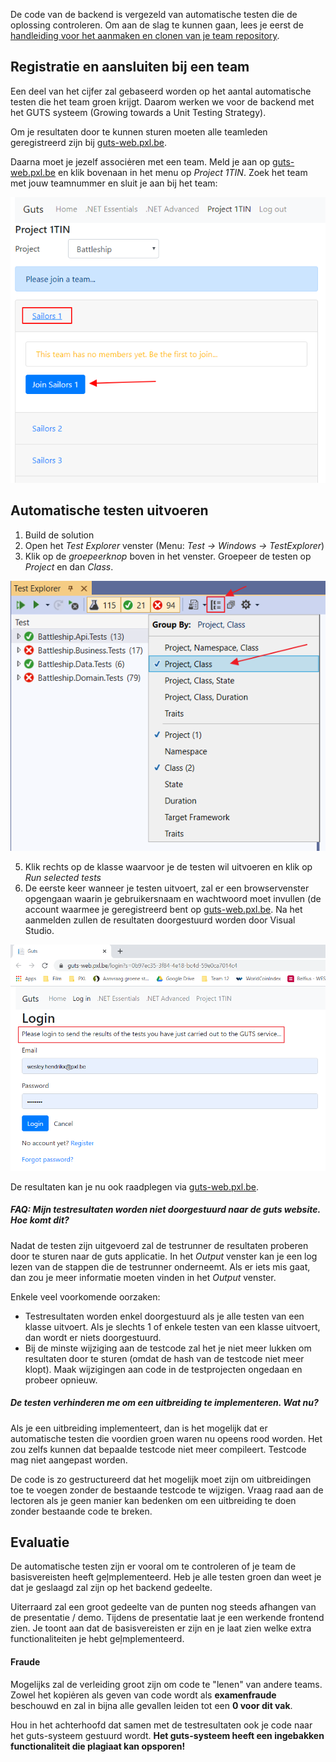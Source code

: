 ﻿De code van de backend is vergezeld van automatische testen die de oplossing controleren. 
Om aan de slag te kunnen gaan, lees je eerst de [handleiding voor het aanmaken en clonen van je team repository](Git).

## Registratie en aansluiten bij een team

Een deel van het cijfer zal gebaseerd worden op het aantal automatische testen die het team groen krijgt.
Daarom werken we voor de backend met het GUTS systeem (Growing towards a Unit Testing Strategy). 

Om je resultaten door te kunnen sturen moeten alle teamleden geregistreerd zijn bij [guts-web.pxl.be](https://guts-web.pxl.be). 

Daarna moet je jezelf associėren met een team. 
Meld je aan op [guts-web.pxl.be](https://guts-web.pxl.be) en klik bovenaan in het menu op *Project 1TIN*.
Zoek het team met jouw teamnummer en sluit je aan bij het team:

![Aansluiten bij een team](images/guts_jointeam.png)

## Automatische testen uitvoeren

1. Build de solution
2. Open het *Test Explorer* venster (Menu: *Test -> Windows -> TestExplorer*)
3. Klik op de _groepeerknop_ boven in het venster. Groepeer de testen op _Project_ en dan _Class_.

![Testen groeperen](images/guts_grouptests.png)

5. Klik rechts op de klasse waarvoor je de testen wil uitvoeren en klik op *Run selected tests*
6. De eerste keer wanneer je testen uitvoert, zal er een browservenster opgengaan waarin je gebruikersnaam en wachtwoord moet invullen (de account waarmee je geregistreerd bent op [guts-web.pxl.be](https://guts-web.pxl.be). Na het aanmelden zullen de resultaten doorgestuurd worden door Visual Studio.

![Aanmelden bij Guts](images/guts_login.png)

De resultaten kan je nu ook raadplegen via [guts-web.pxl.be](https://guts-web.pxl.be).

##### FAQ: Mijn testresultaten worden niet doorgestuurd naar de guts website. Hoe komt dit?

Nadat de testen zijn uitgevoerd zal de testrunner de resultaten proberen door te sturen naar de guts applicatie. 
In het *Output* venster kan je een log lezen van de stappen die de testrunner onderneemt. 
Als er iets mis gaat, dan zou je meer informatie moeten vinden in het *Output* venster.

Enkele veel voorkomende oorzaken:
* Testresultaten worden enkel doorgestuurd als je alle testen van een klasse uitvoert. Als je slechts 1 of enkele testen van een klasse uitvoert, dan wordt er niets doorgestuurd.
* Bij de minste wijziging aan de testcode zal het je niet meer lukken om resultaten door te sturen (omdat de hash van de testcode niet meer klopt). Maak wijzigingen aan code in de testprojecten ongedaan en probeer opnieuw. 

##### De testen verhinderen me om een uitbreiding te implementeren. Wat nu?

Als je een uitbreiding implementeert, dan is het mogelijk dat er automatische testen die voordien groen waren nu opeens rood worden. 
Het zou zelfs kunnen dat bepaalde testcode niet meer compileert. Testcode mag niet aangepast worden.

De code is zo gestructureerd dat het mogelijk moet zijn om uitbreidingen toe te voegen zonder de bestaande testcode te wijzigen.
Vraag raad aan de lectoren als je geen manier kan bedenken om een uitbreiding te doen zonder bestaande code te breken.

## Evaluatie

De automatische testen zijn er vooral om te controleren of je team de basisvereisten heeft geļmplementeerd. 
Heb je alle testen groen dan weet je dat je geslaagd zal zijn op het backend gedeelte.

Uiterraard zal een groot gedeelte van de punten nog steeds afhangen van de presentatie / demo.
Tijdens de presentatie laat je een werkende frontend zien. 
Je toont aan dat de basisvereisten er zijn en je laat zien welke extra functionaliteiten je hebt geļmplementeerd.

#### Fraude

Mogelijks zal de verleiding groot zijn om code te "lenen" van andere teams. 
Zowel het kopiėren als geven van code wordt als **examenfraude** beschouwd en zal in bijna alle gevallen leiden tot een **0 voor dit vak**. 

Hou in het achterhoofd dat samen met de testresultaten ook je code naar het guts-systeem gestuurd wordt. 
**Het guts-systeem heeft een ingebakken functionaliteit die plagiaat kan opsporen!**
